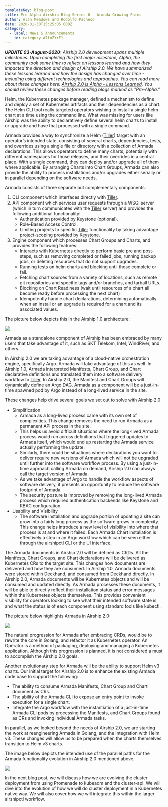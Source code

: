 ```yaml
---
templateKey: blog-post
title: Pre-Alpha Airship Blog Series 6 - Armada Growing Pains
author: Alan Meadows and Rodolfo Pacheco
date: 2020-01-30T15:25:05.000Z
category: 
  - label: News & Announcements
    id: category-A7fnZYrE1
---
```


_**UPDATE 03-August-2020:** Airship 2.0 development spans multiple milestones. Upon completing the first major
milestone, Alpha, the community took some time to reflect on lessons learned and how they impacted the direction and
design of Airship 2.0. We have summarized these lessons learned and how the design has changed over time - including
using different technologies and approaches. You can read more about these changes here: [Airship 2.0 is Alpha - Lessons
Learned](https://www.airshipit.org/blog/airship2-is-alpha/). You should review these changes before reading blogs marked
as "Pre-Alpha."_

Helm, the Kubernetes package manager, defined a mechanism to define and deploy a set of Kubernetes artifacts and their
dependencies as a chart. The Helm CLI tool really targeted operators wishing to install a single helm chart at a time
using the command line.  What was missing for users like Airship was the ability to declaratively define several helm
charts to install or upgrade and have that processed with a single command.

Armada provides a way to synchronize a Helm ([Tiller](https://docs.helm.sh/using_helm/#easy-in-cluster-installation))
target with an operator’s intended state, consisting of several
charts, dependencies, tests, and overrides using a single file or directory with a collection of Armada declarations.
This allows operators to define many charts, potentially with different namespaces for those releases, and their
overrides in a central place. With a single command, they can deploy and/or upgrade all of them where applicable.  By
arranging Charts into Chart Groups, Armada can also provide the ability to process installations and/or upgrades either
serially or in parallel depending on the software needs.

Armada consists of three separate but complementary components:

1. CLI component which interfaces directly with [Tiller](https://docs.helm.sh/using_helm/#easy-in-cluster-installation).
2. API component which services user requests through a WSGI server (which in turn communicates with the
[Tiller](https://docs.helm.sh/using_helm/#easy-in-cluster-installation) server) and provides the following additional
functionality:
    * Authentication provided by Keystone (optional).
    * Role-Based Access Control.
    * Limiting projects to specific [Tiller](https://docs.helm.sh/using_helm/#easy-in-cluster-installation)
    functionality by taking advantage project-scoping provided by [Keystone](https://github.com/openstack/keystone).
3. Engine component which processes Chart Groups and Charts, and provides the following features:
    * Interacts with Kubernetes directly to perform basic pre and post-steps, such as removing completed or failed jobs,
    running backup jobs, or deleting resources that do not support upgrades.
    * Running tests on helm charts and blocking until those complete or fail.
    * Fetching chart sources from a variety of locations, such as remote git repositories and specific tags and/or
    branches, and tarball URLs.
    * Blocking on Chart Readiness (wait until resources of a chart all become ready before processing the next chart)
    * Idempotently handle chart declarations, determining automatically when an install or an upgrade is required for a
    chart and its associated values.

The picture below depicts this in the Airship 1.0 architecture:

![](/img/armada-dependencies.png)

Armada as a standalone component of Airship has been embraced by many users that take advantage of it, such as SKT
Telekom, Intel, WindRiver, and others.

In Airship 2.0 we are taking advantage of a cloud-native orchestration engine, specifically Argo. Armada will take
advantage of this as well. In Airship 1.0, Armada interpreted Manifests, Chart Group, and Chart declarative definitions
and translated them into a software delivery workflow to
[Tiller](https://docs.helm.sh/using_helm/#easy-in-cluster-installation). In Airship 2.0, the Manifest and Chart Groups
will dynamically define an Argo DAG. Armada as a component will be a just-in-time spawned pod by Argo instead of a
long-lived service in the site.

These changes help drive several goals we set out to solve with Airship 2.0:
* Simplification
    * Armada as a long-lived process came with its own set of complexities.  This change removes the need to run Armada
    as a permanent API process in the site.
    * This helps us avoid difficult situations where the long-lived Armada process would run across definitions that
    triggered updates to Armada itself, which would end up restarting the Armada service actually performing the update.
    * Similarly, there could be situations where declarations you want to deliver require new versions of Armada which
    will not be upgraded until further into the software workflow process. By using a just-in-time approach calling
    Armada on demand, Airship 2.0 can always call the target version of Armada.
    * As we take advantage of Argo to handle the workflow aspects of software delivery, it presents an opportunity to
    reduce the software footprint of Armada.
    * The security posture is improved by removing the long-lived Armada process which required authentication backends
    like Keystone and RBAC configuration.
* Usability and Visibility
    * The software installation and upgrade portion of updating a site can grow into a fairly long process as the
    software grows in complexity. This change helps introduce a new level of visibility into where that process is at
    and where it failed.  Each Armada Chart installation is effectively a step in an Argo workflow which can be seen
    either through the airshipctl CLI or the UI interface.

The Armada documents in Airship 2.0 will be defined as CRDs. All the Manifests, Chart Groups, and Chart declarations
will be delivered as Kubernetes CRs to the target site. This changes how documents are delivered and how they are
consumed. In Airship 1.0, Armada documents were stored within Deckhand, and consumed from Deckhand directly. In Airship
2.0, Armada documents will be Kubernetes objects and will be consumed and updated directly. As Armada processes these
documents, it will be able to directly reflect their installation status and error messages within the Kubernetes
objects themselves. This provides convenient visibility for operators looking to see what their intended software state
is and what the status is of each component using standard tools like kubectl.

The picture below highlights Armada in Airship 2.0:

![](/img/armada-2.png)

The natural progression for Armada after embracing CRDs, would be to rewrite the core in Golang, and refactor it as
Kubernetes operator. An Operator is a method of packaging, deploying and managing a Kubernetes application. Although
this progression is planned, it is not considered a must to accomplish the Airship 2.0 goals.

Another evolutionary step for Armada will be the ability to support Helm v3 charts. 
Our initial target for Airship 2.0 is to enhance the existing Armada code base to support the following:
* The ability to consume Armada Manifests, Chart Group and Chart document as CRs.
* The ability of the Armada CLI to expose an entry point to invoke execution for a single chart.
* Integrate the Argo workflow with the instantiation of a just-in-time Armada CLI pods by processing the Manifests,
and Chart Groups found as CRs and invoking individual Armada tasks.

In parallel, as we looked beyond the needs of Airship 2.0, we are starting the work at reengineering Armada in Golang,
and the integration with Helm v3. These changes will allow us to be prepared when the charts themselves transition to
Helm v3 charts.

The image below depicts the intended use of the parallel paths for the Armada functionality evolution in Airship 2.0
mentioned above.

![](/img/armada-evolution.png)

In the next blog post, we will discuss how we are evolving the cluster deployment from using Promenade to kubeadm and
the cluster-api. We will dive into the evolution of how we will do cluster deployment in a Kubernetes native way. We
will also cover how we will integrate this within the larger airshipctl workflow.

